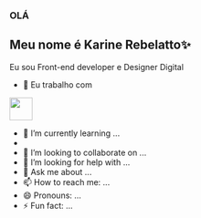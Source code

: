 ### OLÁ


## Meu nome é Karine Rebelatto✨ 

Eu sou Front-end developer e Designer Digital

- 🔭 Eu trabalho com 
<img src="https://cdn.jsdelivr.net/gh/devicons/devicon/icons/bootstrap/bootstrap-plain.svg" width="40" height="40"/>



- 🌱 I’m currently learning ...
- 
- 👯 I’m looking to collaborate on ...
- 🤔 I’m looking for help with ...
- 💬 Ask me about ...
- 📫 How to reach me: ...
- 😄 Pronouns: ...
- ⚡ Fun fact: ...

